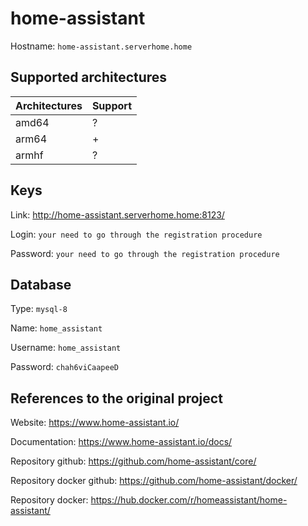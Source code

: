 # home-assistant
Hostname: `home-assistant.serverhome.home`

## Supported architectures
| Architectures | Support |
| :------------ | :------ |
| amd64         | ?       |
| arm64         | +       |
| armhf         | ?       |

## Keys
Link: http://home-assistant.serverhome.home:8123/

Login: `your need to go through the registration procedure`

Password: `your need to go through the registration procedure`

## Database
Type: `mysql-8`

Name: `home_assistant`

Username: `home_assistant`

Password: `chah6viCaapeeD`

## References to the original project
Website: https://www.home-assistant.io/

Documentation: https://www.home-assistant.io/docs/

Repository github: https://github.com/home-assistant/core/

Repository docker github: https://github.com/home-assistant/docker/

Repository docker: https://hub.docker.com/r/homeassistant/home-assistant/
